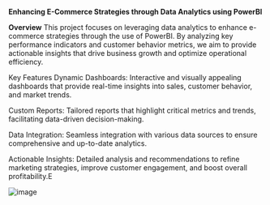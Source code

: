 **Enhancing E-Commerce Strategies through Data Analytics using PowerBI**

**Overview**
This project focuses on leveraging data analytics to enhance e-commerce strategies through the use of PowerBI. By analyzing key performance indicators and customer behavior metrics, we aim to provide actionable insights that drive business growth and optimize operational efficiency.


Key Features
Dynamic Dashboards: Interactive and visually appealing dashboards that provide real-time insights into sales, customer behavior, and market trends.

Custom Reports: Tailored reports that highlight critical metrics and trends, facilitating data-driven decision-making.

Data Integration: Seamless integration with various data sources to ensure comprehensive and up-to-date analytics.

Actionable Insights: Detailed analysis and recommendations to refine marketing strategies, improve customer engagement, and boost overall profitability.E

![image](https://github.com/user-attachments/assets/b417588f-507f-48c0-94a9-73f790dac29a)

